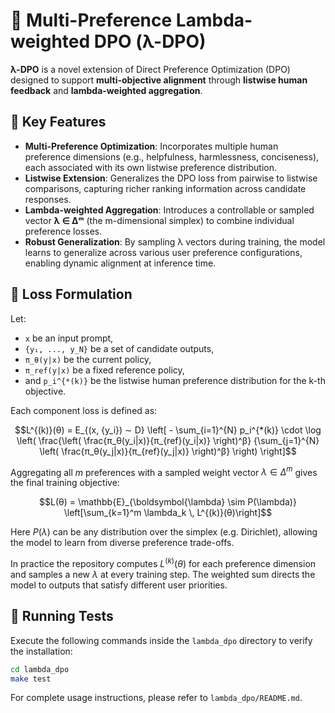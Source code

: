 # 🧠 Multi-Preference Lambda-weighted DPO (λ-DPO)

**λ-DPO** is a novel extension of Direct Preference Optimization (DPO) designed to support **multi-objective alignment** through **listwise human feedback** and **lambda-weighted aggregation**.

## 🚀 Key Features

- **Multi-Preference Optimization**: Incorporates multiple human preference dimensions (e.g., helpfulness, harmlessness, conciseness), each associated with its own listwise preference distribution.
- **Listwise Extension**: Generalizes the DPO loss from pairwise to listwise comparisons, capturing richer ranking information across candidate responses.
- **Lambda-weighted Aggregation**: Introduces a controllable or sampled vector **λ ∈ Δᵐ** (the m-dimensional simplex) to combine individual preference losses.
- **Robust Generalization**: By sampling λ vectors during training, the model learns to generalize across various user preference configurations, enabling dynamic alignment at inference time.

## 🧮 Loss Formulation

Let:
- `x` be an input prompt,
- `{y₁, ..., y_N}` be a set of candidate outputs,
- `π_θ(y|x)` be the current policy,
- `π_ref(y|x)` be a fixed reference policy,
- and `p_i^{*(k)}` be the listwise human preference distribution for the k-th objective.

Each component loss is defined as:

```math
L^{(k)}(θ) = E_{(x, {y_i}) ∼ D} \left[ 
  - \sum_{i=1}^{N} p_i^{*(k)} \cdot \log \left(
    \frac{\left( \frac{π_θ(y_i|x)}{π_{ref}(y_i|x)} \right)^β}
         {\sum_{j=1}^{N} \left( \frac{π_θ(y_j|x)}{π_{ref}(y_j|x)} \right)^β}
  \right) \right]
```

Aggregating all $m$ preferences with a sampled weight vector $\lambda \in \Delta^m$
gives the final training objective:

```math
L(θ) = \mathbb{E}_{\boldsymbol{\lambda} \sim P(\lambda)} \left[\sum_{k=1}^m
\lambda_k \, L^{(k)}(θ)\right]
```

Here $P(\lambda)$ can be any distribution over the simplex (e.g. Dirichlet),
allowing the model to learn from diverse preference trade-offs.

In practice the repository computes $L^{(k)}(θ)$ for each preference dimension
and samples a new $\lambda$ at every training step. The weighted sum directs the
model to outputs that satisfy different user priorities.

## 🔧 Running Tests

Execute the following commands inside the `lambda_dpo` directory to verify the
installation:

```bash
cd lambda_dpo
make test
```

For complete usage instructions, please refer to `lambda_dpo/README.md`.
